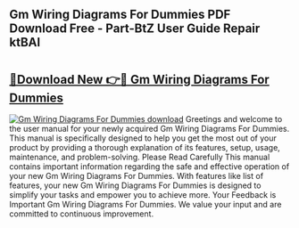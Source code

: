 ## Gm Wiring Diagrams For Dummies PDF Download Free - Part-BtZ User Guide Repair ktBAl

# <h2><a href="http://dfrwpd.blite.top/?on=Gm+Wiring+Diagrams+For+Dummies">🔗Download New 👉🔴 Gm Wiring Diagrams For Dummies</a></h2>

[![Gm Wiring Diagrams For Dummies download](https://i.imgur.com/lujVjoI.png)](http://dfrwpd.blite.top/?on=Gm+Wiring+Diagrams+For+Dummies)
Greetings and welcome to the user manual for your newly acquired Gm Wiring Diagrams For Dummies. This manual is specifically designed to help you get the most out of your product by providing a thorough explanation of its features, setup, usage, maintenance, and problem-solving. Please Read Carefully This manual contains important information regarding the safe and effective operation of your new Gm Wiring Diagrams For Dummies. With features like list of features, your new Gm Wiring Diagrams For Dummies is designed to simplify your tasks and empower you to achieve more. Your Feedback is Important Gm Wiring Diagrams For Dummies. We value your input and are committed to continuous improvement.
